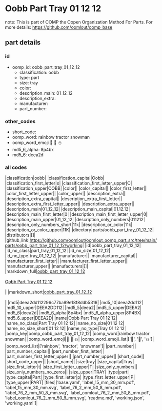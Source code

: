 # Oobb Part Tray 01 12 12  

note: This is part of OOMP the Oopen Organization Method For Parts. For more details: https://github.com/oomlout/oomp_base

##  part details





### id
* oomp_id: oobb_part_tray_01_12_12
  * classification: oobb
  * type: part
  * size: tray
  * color: 
  * description_main: 01_12_12
  * description_extra: 
  * manufacturer: 
  * part_number: 

### other_codes
* short_code: 
* oomp_word: rainbow tractor snowman
* oomp_word_emoji :rainbow: :tractor: :snowman:
* md5_6_alpha: 8p4bx
* md5_6: deea2d

### all codes 
|classification|oobb|
|classification_capital|Oobb|
|classification_first_letter|o|
|classification_first_letter_upper|O|
|classification_upper|OOBB|
|color||
|color_capital||
|color_first_letter||
|color_first_letter_upper||
|color_upper||
|description_extra||
|description_extra_capital||
|description_extra_first_letter||
|description_extra_first_letter_upper||
|description_extra_upper||
|description_main|01_12_12|
|description_main_capital|01.12.12|
|description_main_first_letter|0|
|description_main_first_letter_upper|0|
|description_main_upper|01_12_12|
|description_only_numbers|011212|
|description_only_numbers_short|11k|
|description_or_color|11k|
|description_or_color_upper|11K|
|directory|parts/oobb_part_tray_01_12_12|
|distributors|[]|
|github_link|https://github.com/oomlout/oomlout_oomp_part_src/tree/main/parts/oobb_part_tray_01_12_12/working|
|id|oobb_part_tray_01_12_12|
|id_no_class|part_tray_01_12_12|
|id_no_size|01_12_12|
|id_no_type|tray_01_12_12|
|manufacturer||
|manufacturer_capital||
|manufacturer_first_letter||
|manufacturer_first_letter_upper||
|manufacturer_upper||
|manufacturers|[]|
|markdown_full|[oobb_part_tray_01_12_12](https://github.com/oomlout/oomlout_oomp_part_src/tree/main/parts/oobb_part_tray_01_12_12/working)<br>[](https://github.com/oomlout/oomlout_oomp_part_src/tree/main/parts/oobb_part_tray_01_12_12/working)<br>[Oobb Part Tray 01 12 12](https://github.com/oomlout/oomlout_oomp_part_src/tree/main/parts/oobb_part_tray_01_12_12/working)<br><br>|
|markdown_short|[oobb_part_tray_01_12_12](https://github.com/oomlout/oomlout_oomp_part_src/tree/main/parts/oobb_part_tray_01_12_12/working)<br><br>|
|md5|deea2dd112296c77ba99e18f8ddb5319|
|md5_10|deea2dd112|
|md5_10_upper|DEEA2DD112|
|md5_5|deea2|
|md5_5_upper|DEEA2|
|md5_6|deea2d|
|md5_6_alpha|8p4bx|
|md5_6_alpha_upper|8P4BX|
|md5_6_upper|DEEA2D|
|name|Oobb Part Tray 01 12 12|
|name_no_class|Part Tray 01 12 12|
|name_no_size|01 12 12|
|name_no_size_short|01 12 12|
|name_no_type|Tray 01 12 12|
|oomp_key|oomp_oobb_part_tray_01_12_12|
|oomp_word|rainbow tractor snowman|
|oomp_word_emoji|:rainbow: :tractor: :snowman:|
|oomp_word_emoji_list|[':rainbow:', ':tractor:', ':snowman:']|
|oomp_word_list|['rainbow', 'tractor', 'snowman']|
|part_number||
|part_number_capital||
|part_number_first_letter||
|part_number_first_letter_upper||
|part_number_upper||
|short_code||
|short_code_upper||
|short_name||
|size|tray|
|size_capital|Tray|
|size_first_letter|t|
|size_first_letter_upper|T|
|size_only_numbers||
|size_only_numbers_no_zeros||
|size_upper|TRAY|
|type|part|
|type_capital|Part|
|type_first_letter|p|
|type_first_letter_upper|P|
|type_upper|PART|
|files|['base.yaml', 'label_15_mm_30_mm.pdf', 'label_15_mm_30_mm.svg', 'label_76_2_mm_50_8_mm.pdf', 'label_76_2_mm_50_8_mm.svg', 'label_oomlout_76_2_mm_50_8_mm.pdf', 'label_oomlout_76_2_mm_50_8_mm.svg', 'readme.md', 'working.json', 'working.yaml']|
